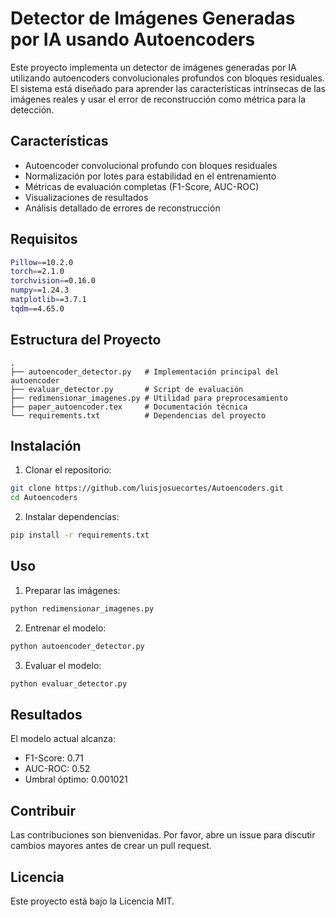 # Detector de Imágenes Generadas por IA usando Autoencoders

Este proyecto implementa un detector de imágenes generadas por IA utilizando autoencoders convolucionales profundos con bloques residuales. El sistema está diseñado para aprender las características intrínsecas de las imágenes reales y usar el error de reconstrucción como métrica para la detección.

## Características

- Autoencoder convolucional profundo con bloques residuales
- Normalización por lotes para estabilidad en el entrenamiento
- Métricas de evaluación completas (F1-Score, AUC-ROC)
- Visualizaciones de resultados
- Análisis detallado de errores de reconstrucción

## Requisitos

```bash
Pillow==10.2.0
torch==2.1.0
torchvision==0.16.0
numpy==1.24.3
matplotlib==3.7.1
tqdm==4.65.0
```

## Estructura del Proyecto

```
.
├── autoencoder_detector.py   # Implementación principal del autoencoder
├── evaluar_detector.py       # Script de evaluación
├── redimensionar_imagenes.py # Utilidad para preprocesamiento
├── paper_autoencoder.tex     # Documentación técnica
└── requirements.txt          # Dependencias del proyecto
```

## Instalación

1. Clonar el repositorio:
```bash
git clone https://github.com/luisjosuecortes/Autoencoders.git
cd Autoencoders
```

2. Instalar dependencias:
```bash
pip install -r requirements.txt
```

## Uso

1. Preparar las imágenes:
```bash
python redimensionar_imagenes.py
```

2. Entrenar el modelo:
```bash
python autoencoder_detector.py
```

3. Evaluar el modelo:
```bash
python evaluar_detector.py
```

## Resultados

El modelo actual alcanza:
- F1-Score: 0.71
- AUC-ROC: 0.52
- Umbral óptimo: 0.001021

## Contribuir

Las contribuciones son bienvenidas. Por favor, abre un issue para discutir cambios mayores antes de crear un pull request.

## Licencia

Este proyecto está bajo la Licencia MIT. 